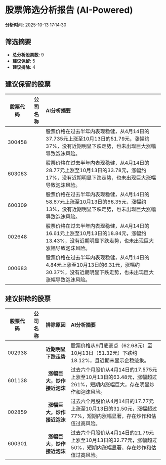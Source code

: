 # 股票筛选分析报告 (AI-Powered)

**分析时间:** 2025-10-13 17:14:30

## 筛选摘要

- **总分析股票数:** 9
- **建议保留:** 5
- **建议排除:** 4

## 建议保留的股票

| 股票代码 | 公司名称 | AI分析摘要 |
|:---:|:---:|:---|
| 300458 |  | 股票价格在过去半年内表现稳健，从4月14日的37.735元上涨至10月13日的51.79元，涨幅约37%，没有近期明显下跌走势，也未出现巨大涨幅导致泡沫风险。 |
| 603063 |  | 股票价格在过去半年内表现稳健，从4月14日的28.77元上涨至10月13日的33.78元，涨幅约17%，没有近期明显下跌走势，也未出现巨大涨幅导致泡沫风险。 |
| 600309 |  | 股票价格在过去半年内表现稳健，从4月14日的58.67元上涨至10月13日的66.35元，涨幅约13%，没有近期明显下跌走势，也未出现巨大涨幅导致泡沫风险。 |
| 002648 |  | 股票价格在过去半年内表现稳健，从4月14日的16.61元上涨至10月13日的18.84元，涨幅约13.43%，没有近期明显下跌走势，也未出现巨大涨幅导致泡沫风险。 |
| 000683 |  | 股票价格在过去半年内表现稳健，从4月14日的4.84元上涨至10月13日的6.31元，涨幅约30.37%，没有近期明显下跌走势，也未出现巨大涨幅导致泡沫风险。 |

## 建议排除的股票

| 股票代码 | 公司名称 | 排除原因 | AI分析摘要 |
|:---:|:---:|:---:|:---|
| 002938 |  | **近期明显下跌走势** | 股票价格从9月底高点（62.68元）至10月13日（51.32元）下跌约18.12%，且近期未显示企稳迹象。 |
| 601138 |  | **涨幅巨大，炒作接近泡沫** | 过去六个月股价从4月14日的17.575元上涨至10月13日的63.48元，涨幅超过261%，短期内涨幅巨大，存在明显炒作和泡沫风险。 |
| 002859 |  | **涨幅巨大，炒作接近泡沫** | 过去六个月股价从4月14日的17.77元上涨至10月13日的31.50元，涨幅超过77%，短期内涨幅显著，存在炒作和估值过高风险。 |
| 600301 |  | **涨幅巨大，炒作接近泡沫** | 过去六个月股价从4月14日的21.79元上涨至10月13日的32.77元，涨幅超过50%，短期内涨幅显著，存在炒作和估值过高风险。 |
